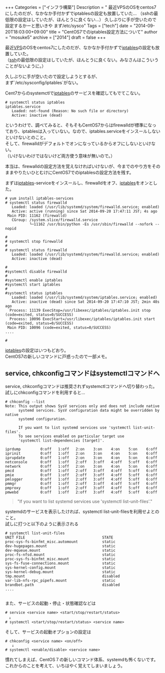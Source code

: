+++
Categories = ["インフラ構築"]
Description = " 最近VPSのOSをcentos7にしたのだが、なかなか手付かずでiptablesの設定も放置していた… （sshの最低限の設定はしていたが、ほんとうに良くない…）  久しぶりに手が空いたので設定するかーと思いきや まず/etc/sysco"
Tags = ["tech"]
date = "2014-09-20T18:03:00+09:00"
title = "CentOS7でのiptables設定方法について"
author = "mosuke5"
archive = ["2014"]
draft = false
+++

<p>最近<a class="keyword" href="http://d.hatena.ne.jp/keyword/VPS">VPS</a>のOSをcentos7にしたのだが、なかなか手付かずで<a class="keyword" href="http://d.hatena.ne.jp/keyword/iptables">iptables</a>の設定も放置していた。<br>
（<a class="keyword" href="http://d.hatena.ne.jp/keyword/ssh">ssh</a>の最低限の設定はしていたが、ほんとうに良くない。みなさんはこういうことがないように。）</p>
<p>久しぶりに手が空いたので設定しようとするが、<br>
まず`/etc/sysconfig/iptables`がない。</p>
<p>Cent7からのsystemctlで<a class="keyword" href="http://d.hatena.ne.jp/keyword/iptables">iptables</a>のサービスを確認してもでてこない。</p>
<!--more-->

```
# systemctl status iptables
iptables.service
   Loaded: not-found (Reason: No such file or directory)
   Active: inactive (dead)
```

<p>というわけで、調べてみると、そもそもCentOS7からはfirewalldが標準になっており、iptablesは入っていない。なので、iptables.serviceをインスールしないといけないとのこと。<br>
そして、firewalldがデフォルトでオンになっているからオフにしないといけない。<br>
（いけないわけではないけど両方使う意味が無いので。）</p>

本当は、firewalldの設定方法を覚えなければいけないが、今までのやり方をそのままやりたいひとむけにCentOS7でのiptablesの設定方法を残す。

<p>まずは<a class="keyword" href="http://d.hatena.ne.jp/keyword/iptables">iptables</a>-serviceをインスールし、firewalldをオフ、<a class="keyword" href="http://d.hatena.ne.jp/keyword/iptables">iptables</a>をオンとした。</p>

```
# yum install iptables-services
# systemctl status firewalld
   Loaded: loaded (/usr/lib/systemd/system/firewalld.service; enabled)
   Active: active (running) since Sat 2014-09-20 17:47:11 JST; 4s ago
 Main PID: 11162 (firewalld)
   CGroup: /system.slice/firewalld.service
           └─11162 /usr/bin/python -Es /usr/sbin/firewalld --nofork --nopid

#
# systemctl stop firewalld
#
# systemctl status firewalld
   Loaded: loaded (/usr/lib/systemd/system/firewalld.service; enabled)
   Active: inactive (dead)

#
#systemctl disable firewalld
#
#systemctl enable iptables
#systemctl start iptables
#
#systemctl status iptables
   Loaded: loaded (/usr/lib/systemd/system/iptables.service; enabled)
   Active: inactive (dead) since Sat 2014-09-20 17:47:10 JST; 2min 48s ago
  Process: 11139 ExecStop=/usr/libexec/iptables/iptables.init stop (code=exited, status=0/SUCCESS)
  Process: 10096 ExecStart=/usr/libexec/iptables/iptables.init start (code=exited, status=0/SUCCESS)
 Main PID: 10096 (code=exited, status=0/SUCCESS)
....

# 
```

<p><a class="keyword" href="http://d.hatena.ne.jp/keyword/iptables">iptables</a>の設定はいつもどおり。<br>
CentOS7の新しいコマンドに戸惑ったので一部メモ。</p>

<h2>service, chkconfigコマンドはsystemctlコマンドへ</h2>
service, chkconfigコマンドは推奨されずsystemctlコマンドへ切り替わった。<br>
試しにchkconfigコマンドを利用すると…

```
# chkconfig --list
Note: This output shows SysV services only and does not include native
      systemd services. SysV configuration data might be overridden by native
      systemd configuration.

      If you want to list systemd services use 'systemctl list-unit-files'.
      To see services enabled on particular target use
      'systemctl list-dependencies [target]'.

iprdump        	0:off	1:off	2:on	3:on	4:on	5:on	6:off
iprinit        	0:off	1:off	2:on	3:on	4:on	5:on	6:off
iprupdate      	0:off	1:off	2:on	3:on	4:on	5:on	6:off
netconsole     	0:off	1:off	2:off	3:off	4:off	5:off	6:off
network        	0:off	1:off	2:on	3:on	4:on	5:on	6:off
pmcd           	0:off	1:off	2:off	3:off	4:off	5:off	6:off
pmie           	0:off	1:off	2:off	3:off	4:off	5:off	6:off
pmlogger       	0:off	1:off	2:off	3:off	4:off	5:off	6:off
pmmgr          	0:off	1:off	2:off	3:off	4:off	5:off	6:off
pmproxy        	0:off	1:off	2:off	3:off	4:off	5:off	6:off
pmwebd         	0:off	1:off	2:off	3:off	4:off	5:off	6:off
```


<blockquote>
    <p>"If you want to list systemd services use 'systemctl list-unit-files'."</p>
</blockquote>
<p>systemdのサービスを表示したければ、systemctl list-unit-filesを利用せよとのこと。<br>
試しに打つと以下のように表示される</p>

```
# systemctl list-unit-files
UNIT FILE                                   STATE
proc-sys-fs-binfmt_misc.automount           static
dev-hugepages.mount                         static
dev-mqueue.mount                            static
proc-fs-nfsd.mount                          static
proc-sys-fs-binfmt_misc.mount               static
sys-fs-fuse-connections.mount               static
sys-kernel-config.mount                     static
sys-kernel-debug.mount                      static
tmp.mount                                   disabled
var-lib-nfs-rpc_pipefs.mount                static
brandbot.path                               disabled
....
 
```
<p>また、サービスの起動・停止・状態確認などは</p>

```
# service <service name> <start/stop/restart/status>
　↓
# systemctl <start/stop/restart/status> <service name>
```

<p>そして、サービスの起動オプションの設定は</p>

```
# chkconfig <service name> <on/off>
   ↓
# systemctl <enable/disable> <service name>
```

慣れてしまえば、CentOS７の新しいコマンド体系、systemdも怖くないです。  
これからのことを考えて、いちはやく覚えてしまいましょう。